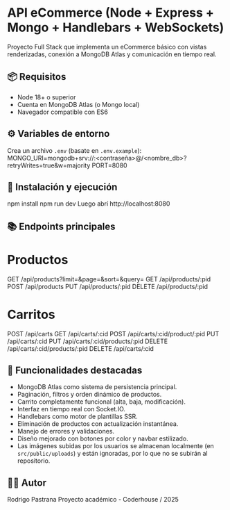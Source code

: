 # API eCommerce (Node + Express + Mongo + Handlebars + WebSockets)
Proyecto Full Stack que implementa un eCommerce básico con vistas renderizadas, conexión a MongoDB Atlas y comunicación en tiempo real.


## 📦 Requisitos
- Node 18+ o superior
- Cuenta en MongoDB Atlas (o Mongo local)
- Navegador compatible con ES6

## ⚙️ Variables de entorno
Crea un archivo `.env` (basate en `.env.example`):
MONGO_URI=mongodb+srv://<usuario>:<contraseña>@<cluster>/<nombre_db>?retryWrites=true&w=majority
PORT=8080

## 🚀 Instalación y ejecución
npm install
npm run dev
Luego abrí http://localhost:8080

## 📚 Endpoints principales
# Productos
GET /api/products?limit=&page=&sort=&query=
GET /api/products/:pid
POST /api/products
PUT /api/products/:pid
DELETE /api/products/:pid

# Carritos
POST /api/carts
GET /api/carts/:cid
POST /api/carts/:cid/product/:pid
PUT /api/carts/:cid
PUT /api/carts/:cid/products/:pid
DELETE /api/carts/:cid/products/:pid
DELETE /api/carts/:cid

## 🧩 Funcionalidades destacadas
- MongoDB Atlas como sistema de persistencia principal.
- Paginación, filtros y orden dinámico de productos.
- Carrito completamente funcional (alta, baja, modificación).
- Interfaz en tiempo real con Socket.IO.
- Handlebars como motor de plantillas SSR.
- Eliminación de productos con actualización instantánea.
- Manejo de errores y validaciones.
- Diseño mejorado con botones por color y navbar estilizado.
- Las imágenes subidas por los usuarios se almacenan localmente (en `src/public/uploads`) y están ignoradas, por lo que no se subirán al repositorio.

## 🧑‍💻 Autor
Rodrigo Pastrana
Proyecto académico - Coderhouse / 2025